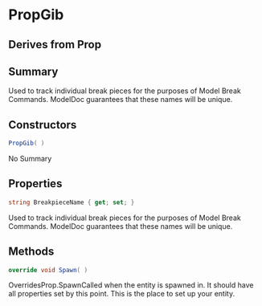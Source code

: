 # PropGib

## Derives from Prop

## Summary

Used to track individual break pieces for the purposes of Model Break Commands.
ModelDoc guarantees that these names will be unique.
## Constructors

```c#
PropGib( ) 
```
No Summary
## Properties

```c#
string BreakpieceName { get; set; } 
```
Used to track individual break pieces for the purposes of Model Break Commands.
ModelDoc guarantees that these names will be unique.
## Methods

```c#
override void Spawn( ) 
```
OverridesProp.SpawnCalled when the entity is spawned in. It should have all properties set by this point.
This is the place to set up your entity.

